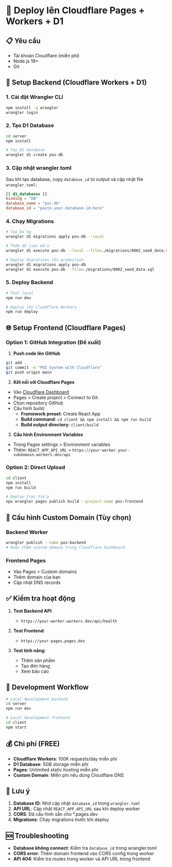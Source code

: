 # 🚀 Deploy lên Cloudflare Pages + Workers + D1

## 📋 Yêu cầu
- Tài khoản Cloudflare (miễn phí)
- Node.js 18+
- Git

## 🔧 Setup Backend (Cloudflare Workers + D1)

### 1. Cài đặt Wrangler CLI
```bash
npm install -g wrangler
wrangler login
```

### 2. Tạo D1 Database
```bash
cd server
npm install

# Tạo D1 database
wrangler d1 create pos-db
```

### 3. Cập nhật wrangler.toml
Sau khi tạo database, copy `database_id` từ output và cập nhật file `wrangler.toml`:
```toml
[[ d1_databases ]]
binding = "DB"
database_name = "pos-db"
database_id = "paste-your-database-id-here"
```

### 4. Chạy Migrations
```bash
# Tạo bảng
wrangler d1 migrations apply pos-db --local

# Thêm dữ liệu mẫu
wrangler d1 execute pos-db --local --file=./migrations/0002_seed_data.sql

# Deploy migrations lên production
wrangler d1 migrations apply pos-db
wrangler d1 execute pos-db --file=./migrations/0002_seed_data.sql
```

### 5. Deploy Backend
```bash
# Test local
npm run dev

# Deploy lên Cloudflare Workers
npm run deploy
```

## 🌐 Setup Frontend (Cloudflare Pages)

### Option 1: GitHub Integration (Đề xuất)

1. **Push code lên GitHub**
```bash
git add .
git commit -m "POS System with Cloudflare"
git push origin main
```

2. **Kết nối với Cloudflare Pages**
- Vào [Cloudflare Dashboard](https://dash.cloudflare.com)
- Pages > Create project > Connect to Git
- Chọn repository GitHub
- Cấu hình build:
  - **Framework preset**: Create React App
  - **Build command**: `cd client && npm install && npm run build`
  - **Build output directory**: `client/build`

3. **Cấu hình Environment Variables**
- Trong Pages settings > Environment variables
- Thêm: `REACT_APP_API_URL` = `https://your-worker.your-subdomain.workers.dev/api`

### Option 2: Direct Upload

```bash
cd client
npm install
npm run build

# Deploy trực tiếp
npx wrangler pages publish build --project-name pos-frontend
```

## 🔗 Cấu hình Custom Domain (Tùy chọn)

### Backend Worker
```bash
wrangler publish --name pos-backend
# Hoặc thêm custom domain trong Cloudflare Dashboard
```

### Frontend Pages
- Vào Pages > Custom domains
- Thêm domain của bạn
- Cập nhật DNS records

## ✅ Kiểm tra hoạt động

1. **Test Backend API**: 
   - `https://your-worker.workers.dev/api/health`

2. **Test Frontend**: 
   - `https://your-pages.pages.dev`

3. **Test tính năng**:
   - Thêm sản phẩm
   - Tạo đơn hàng
   - Xem báo cáo

## 🔧 Development Workflow

```bash
# Local development backend
cd server
npm run dev

# Local development frontend
cd client  
npm start
```

## 💰 Chi phí (FREE)

- **Cloudflare Workers**: 100K requests/day miễn phí
- **D1 Database**: 5GB storage miễn phí
- **Pages**: Unlimited static hosting miễn phí
- **Custom Domain**: Miễn phí nếu dùng Cloudflare DNS

## 🚨 Lưu ý

1. **Database ID**: Nhớ cập nhật `database_id` trong `wrangler.toml`
2. **API URL**: Cập nhật `REACT_APP_API_URL` sau khi deploy worker
3. **CORS**: Đã cấu hình sẵn cho *.pages.dev
4. **Migrations**: Chạy migrations trước khi deploy

## 🆘 Troubleshooting

- **Database không connect**: Kiểm tra `database_id` trong wrangler.toml
- **CORS error**: Thêm domain frontend vào CORS config trong worker
- **API 404**: Kiểm tra routes trong worker và API URL trong frontend 